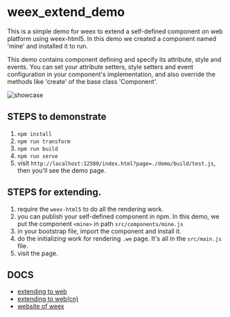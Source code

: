 # weex_extend_demo

This is a simple demo for weex to extend a self-defined component on web platform using weex-html5. In this demo we created a component named 'mine' and installed it to run. 

This demo contains component defining and specify its attribute, style and events. You can set your attribute setters, style setters and event configuration in your component's implementation, and also override the methods like 'create' of the base class 'Component'.

![showcase](//gw.alicdn.com/mt/TB1djzeLpXXXXaNXXXXXXXXXXXX-1131-396.png)

## STEPS to demonstrate

1. `npm install`
2. `npm run transform`
3. `npm run build`
4. `npm run serve`
5. visit `http://localhost:12580/index.html?page=./demo/build/test.js`, then you'll see the demo page.

## STEPS for extending.

1. require the `weex-html5` to do all the rendering work.
2. you can publish your self-defined component in npm. In this demo, we put the component `<mine>` in path `src/components/mine.js`
3. in your bootstrap file, import the component and install it.
4. do the initializing work for rendering `.we` page. It's all in the `src/main.js` file.
5. visit the page.

## DOCS

* [extending to web](http://alibaba.github.io/weex/doc/advanced/extend-to-html5.html)
* [extending to web(cn)](https://github.com/weexteam/article/issues/11)
* [website of weex](http://alibaba.github.io/weex/)
